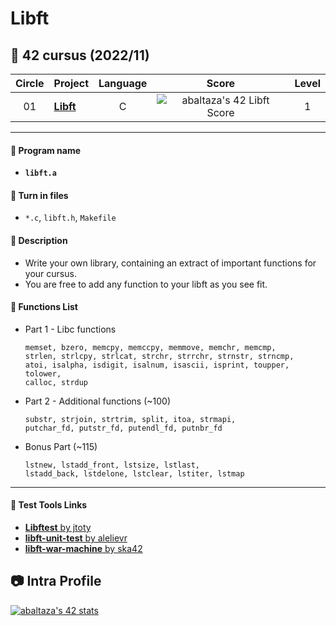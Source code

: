 # Libft

## :notebook_with_decorative_cover: 42 cursus (2022/11)

| Circle | Project                                                                              |            Language            |                                      Score                                       |  Level   |
| :----: | :----------------------------------------------------------------------------------- | :----------------------------: | :------------------------------------------------------------------------------: | :------: |
|   01   | [**Libft**](https://github.com/andrepinto77/42Cursus---Libft) | C | ![abaltaza's 42 Libft Score](https://badge42.vercel.app/api/v2/clai1kz3g00300fmq6tx713ow/project/2865610) | 1                 

---


#### :page_facing_up: Program name

- **`libft.a`**

#### :page_facing_up: Turn in files

- `*.c`, `libft.h`, `Makefile`

#### :page_facing_up: Description

- Write your own library, containing an extract of important functions for your cursus.
- You are free to add any function to your libft as you see fit.

#### :page_facing_up: Functions List

- Part 1 - Libc functions

  ```
  memset, bzero, memcpy, memccpy, memmove, memchr, memcmp,
  strlen, strlcpy, strlcat, strchr, strrchr, strnstr, strncmp,
  atoi, isalpha, isdigit, isalnum, isascii, isprint, toupper, tolower,
  calloc, strdup
  ```

- Part 2 - Additional functions (~100)

  ```
  substr, strjoin, strtrim, split, itoa, strmapi,
  putchar_fd, putstr_fd, putendl_fd, putnbr_fd
  ```

- Bonus Part (~115)

  ```
  lstnew, lstadd_front, lstsize, lstlast,
  lstadd_back, lstdelone, lstclear, lstiter, lstmap
  ```

------

#### :link: Test Tools Links

- [**Libftest** by jtoty](https://github.com/jtoty/Libftest)
- [**libft-unit-test** by alelievr](https://github.com/alelievr/libft-unit-test)
- [**libft-war-machine** by ska42](https://github.com/ska42/libft-war-machine)


## :camera: Intra Profile

[![abaltaza's 42 stats](https://badge42.vercel.app/api/v2/clai1kz3g00300fmq6tx713ow/stats?cursusId=21&coalitionId=237)](https://github.com/JaeSeoKim/badge42)
